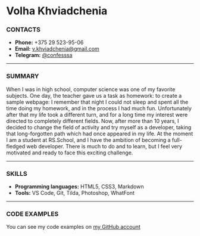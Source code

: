# Volha Khviadchenia
### **CONTACTS**
- **Phone:** +375 29 523-95-06
- **Email:** v.khviadchenia@gmail.com
- **Telegram:** [@confesssa](https://t.me/confesssa)
  
---
### **SUMMARY**
When I was in high school, computer science was one of my favorite subjects. One day, the teacher gave us a task as homework: to create a sample webpage: I remember that night I could not sleep and spent all the time doing my homework, and in the process I had much fun. Unfortunately after that my life took a different turn, and for a long time my interest were directed to completely different fields. Now, after more than 10 years, I decided to change the field of activity and try myself as a developer, taking that long-forgotten path which had once appeared in my life. At the moment I am a student at RS.School, and I have the ambition of becoming a full-fledged web developer. There is much to do and to learn, but I feel very motivated and ready to face this exciting challenge.

---
### **SKILLS**
- **Programming languages:** HTML5, CSS3, Markdown
- **Tools:** VS Code, Git, Tilda, Photoshop, WhatFont
  
---
### **CODE EXAMPLES**
You can see my code examples on [my GitHub account](https://github.com/confesssa?tab=repositories)